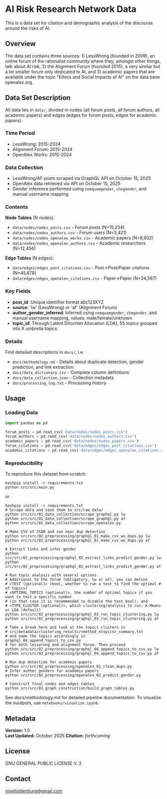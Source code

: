 # AI Risk Research Network Data

This is a data set for citation and demographic analysis of the discourse around the risks of AI.

## Overview

The data set contains three sources: 1) LessWrong (founded in 2009), an online forum of the rationalist community where they, amongst other things, talk about AI risk, 2) the Alignment Forum (founded 2015), a very similar but a lot smaller forum only dedicated to AI, and 3) academic papers that are available under the topic "Ethics and Social Impacts of AI" on the data base openalex.org.

## Data Set Description

All data lies in `data/`, divided in nodes (all forum posts, all forum authors, all academic papers) and edges (edges for forum posts, edges for academic papers).

### Time Period
- LessWrong: 2015-2024
- Alignment Forum: 2015-2024
- OpenAlex Works: 2015-2024

### Data Collection
- LessWrong/AF posts scraped via GraphQL API on October 15, 2025
- OpenAlex data retrieved via API on October 15, 2025
- Gender inference performed using `nomquamgender`, `chegender`, and manual username mapping

### Contents

**Node Tables** (N nodes):
- `data/nodes/nodes_posts.csv` - Forum posts (N=15,234)
- `data/nodes/nodes_authors.csv` - Forum users (N=3,421)
- `data/nodes/nodes_openalex_works.csv` - Academic papers (N=8,932)
- `data/nodes/nodes_openalex_authors.csv` - Academic researchers (N=12,456)

**Edge Tables** (N edges):
- `data/edges/edges_post_citations.csv` - Post→Post/Paper citations (N=45,678)
- `data/edges/edges_openalex_citations.csv` - Paper→Paper (N=34,567)

### Key Fields
- **post_id**: Unique identifier format abc123XYZ
- **source**: 'lw' (LessWrong) or 'af' (Alignment Forum)
- **author_gender_inferred**: Inferred using `nomquamgender`, `chegender`, and manual username mapping, values: male/female/unknown
- **topic_id**: Through Latent Dirochlet Allocation (LDA), 55 topics grouped into X umbrella topics

### Details

Find detailed descriptions in `docs/`, i.e. 

- `docs/methodology.md` - Details about duplicate detection, gender prediction, and link extraction
- `docs/data_dictionary.csv` - Complete column definitions
- `docs/data_collection.json` - Collection metadata
- `docs/processing_log.txt` - Processing history

## Usage

### Loading Data
```python
import pandas as pd

forum_posts = pd.read_csv('data/nodes/nodes_posts.csv')
forum_authors = pd.read_csv('data/nodes/nodes_authors.csv')
academic_papers = pd.read_csv('data/nodes/nodes_papers.csv')
forum_citations = pd.read_csv('data/edges/edges_post_citations.csv')
academic_citations = pd.read_csv('data/edges/edges_openalex_citations.csv')
```

### Reproducibility
To reproduce this dataset from scratch:
```
bashpip install -r requirements.txt
python src/src/main.py
```

or 
```
bashpip install -r requirements.txt
# Scrape data and save them to src/raw_data/
python src/src/01_data_collection/scrape_graphql.py lw
python src/src/01_data_collection/scrape_graphql.py af
python src/src/01_data_collection/scrape_openalex.py

# Make CSV of JSON and run near dup detection
python src/src/02_preprocessing/graphql_01_make_csv_wo_dups.py lw
python src/src/02_preprocessing/graphql_01_make_csv_wo_dups.py af

# Extract links and infer gender
python src/src/02_preprocessing/graphql_02_extract_links_predict_gender.py lw
python src/src/02_preprocessing/graphql_02_extract_links_predict_gender.py af

# Run topic analysis with several options.
# Additional to the forum (obligatory, lw or af), you can define
# <TEST (optional)> (bool, whether to run a test to find the optimal # of topics)
# <OPTIMAL_TOPICS (optional)>, the number of optimal topics if you want to test a specific number
# (in that case it is recommended to disable the test bool), and
# <TYPE_CLUSTER (optional)>, which clustering/analysis to run: K-Means or LDA (default)
python src/src/02_preprocessing/graphql_03_run_topic_clustering.py lw
python src/src/02_preprocessing/graphql_03_run_topic_clustering.py af

# Take a break here and look at the topics clusters in 
# src/metadata/clustering_results/<method_ntopics>_summary.txt 
# and name the topics accordingly in graphql_04_append_topics_to_csv.py
# for both lesswrong and alignment forum. Then proceed
python src/src/02_preprocessing/graphql_04_append_topics_to_csv.py lw
python src/src/02_preprocessing/graphql_04_append_topics_to_csv.py af

# Run dup detection for academix papers
python src/src/02_preprocessing/openalex_01_clean_dups.py
# Infer author genders for academix papers
python src/src/02_preprocessing/openalex_02_predict_gender.py

# Construct final nodes and edges tables
python src/src/03_graph_construction/build_graph_tables.py
```

See docs/methodology.md for detailed pipeline documentation. To visualize the ouutputs, use `notebooks/visualize.ipynb`.

## Metadata

**Version:** 1.0  
**Last Updated:** October 2025 
**Citation:** *forthcoming*

## License
GNU GENERAL PUBLIC LICENSE V. 3

## Contact
ninelloldenburg@gmail.com